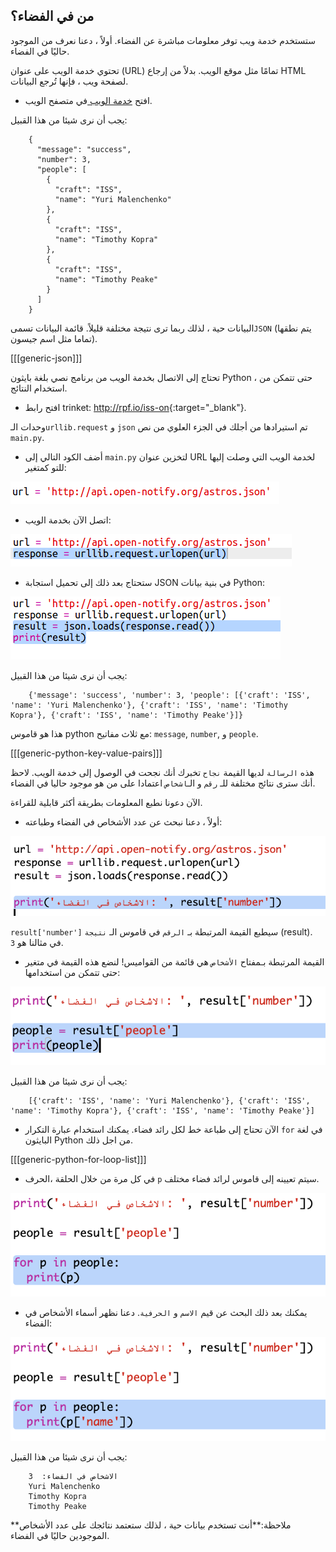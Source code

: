 ## من في الفضاء؟

ستستخدم خدمة ويب توفر معلومات مباشرة عن الفضاء. أولاً ، دعنا نعرف من الموجود حاليًا في الفضاء.

تحتوي خدمة الويب على عنوان (URL) تمامًا مثل موقع الويب. بدلاً من إرجاع HTML لصفحة ويب ، فإنها تُرجع البيانات.

+ افتح <a href="http://api.open-notify.org/astros.json" target="_blank"> خدمة الويب </a> في متصفح الويب.

يجب أن نرى شيئا من هذا القبيل:
```
    {
      "message": "success",
      "number": 3,
      "people": [
        {
          "craft": "ISS",
          "name": "Yuri Malenchenko"
        },
        {
          "craft": "ISS",
          "name": "Timothy Kopra"
        },
        {
          "craft": "ISS",
          "name": "Timothy Peake"
        }
      ]
    }
```    

البيانات حية ، لذلك ربما ترى نتيجة مختلفة قليلاً. قائمة البيانات تسمى`JSON` (يتم نطقها تماما مثل اسم جيسون).

[[[generic-json]]]

تحتاج إلى الاتصال بخدمة الويب من برنامج نصي بلغة بايثون Python ، حتى تتمكن من استخدام النتائج.

+ افتح رابط trinket: <http://rpf.io/iss-on>{:target="_blank"}.

وحدات الـ`urllib.request` و `json` تم استيرادها من أجلك في الجزء العلوي من نص `main.py`.

+ أضف الكود التالي إلى `main.py` لتخزين عنوان URL لخدمة الويب التي وصلت إليها للتو كمتغير:

![لقطة الشاشة](images/iss-url.png)

+ اتصل الآن بخدمة الويب:

![لقطة الشاشة](images/iss-request.png)

+ ستحتاج بعد ذلك إلى تحميل استجابة JSON في بنية بيانات Python:

![لقطة الشاشة](images/iss-result.png)

يجب أن نرى شيئا من هذا القبيل:
```
    {'message': 'success', 'number': 3, 'people': [{'craft': 'ISS', 'name': 'Yuri Malenchenko'}, {'craft': 'ISS', 'name': 'Timothy Kopra'}, {'craft': 'ISS', 'name': 'Timothy Peake'}]}
```    

هذا هو قاموس python مع ثلاث مفاتيح: `message`, `number`, و `people`.

[[[generic-python-key-value-pairs]]]

هذه `الرسالة` لديها القيمة `نجاح` تخبرك أنك نجحت في الوصول إلى خدمة الويب. لاحظ أنك سترى نتائج مختلفة للـ `رقم` و الـ`اشخاص` اعتمادا على من هو موجود حاليا في الفضاء.

الآن دعونا نطبع المعلومات بطريقة أكثر قابلية للقراءة.

+ أولاً ، دعنا نبحث عن عدد الأشخاص في الفضاء وطباعته:

![لقطة الشاشة](images/iss-number.png)

`result['number']` سيطبع القيمة المرتبطة بـ `الرقم` في قاموس الـ `نتيجة` (result). في مثالنا هو `3`.

+ القيمة المرتبطة بـمفتاح `الأشخاص` هي قائمة من القواميس! لنضع هذه القيمة في متغير حتى تتمكن من استخدامها:

![لقطة الشاشة](images/iss-people.png)

يجب أن نرى شيئا من هذا القبيل:
```
    [{'craft': 'ISS', 'name': 'Yuri Malenchenko'}, {'craft': 'ISS', 'name': 'Timothy Kopra'}, {'craft': 'ISS', 'name': 'Timothy Peake'}]
```    

+ الآن تحتاج إلى طباعة خط لكل رائد فضاء. يمكنك استخدام عبارة التكرار `for` في لغة البايثون Python من اجل ذلك.

[[[generic-python-for-loop-list]]]

+ في كل مرة من خلال الحلقة ،الحرف `p` سيتم تعيينه إلى قاموس لرائد فضاء مختلف.

![لقطة الشاشة](images/iss-people-1a.png)

+ يمكنك بعد ذلك البحث عن قيم `الاسم` و `الحرفية`. دعنا نظهر أسماء الأشخاص في الفضاء:

![لقطة الشاشة](images/iss-people-2.png)

يجب أن نرى شيئا من هذا القبيل:
```
    الاشخاص في الفضاء:  3
    Yuri Malenchenko
    Timothy Kopra
    Timothy Peake
```    

**ملاحظة:**أنت تستخدم بيانات حية ، لذلك ستعتمد نتائجك على عدد الأشخاص الموجودين حاليًا في الفضاء.